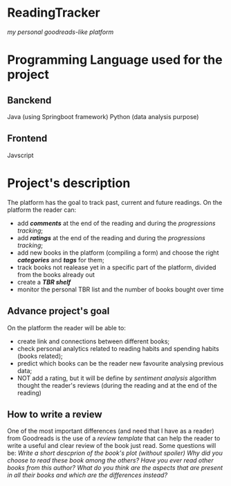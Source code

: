 # ReadingTracker
*my personal goodreads-like platform*

# Programming Language used for the project

## Banckend
Java (using Springboot framework)
Python (data analysis purpose)

## Frontend
Javscript

# Project's description
The platform has the goal to track past, current and future readings.
On the platform the reader can:
- add ***comments*** at the end of the reading and during the *progressions tracking*;
- add ***ratings*** at the end of the reading and during the *progressions tracking*;
- add new books in the platform (compiling a form) and choose the right ***categories*** and ***tags*** for them;
- track books not realease yet in a specific part of the platform, divided from the books already out
- create a ***TBR shelf***
- monitor the personal TBR list and the number of books bought over time


## Advance project's goal
On the platform the reader will be able to:
- create link and connections between different books;
- check personal analytics related to reading habits and spending habits (books related);
- predict which books can be the reader new favourite analysing previous data;
- NOT add a rating, but it will be define by *sentiment analysis* algorithm thought the reader's reviews (during the reading and at the end of the reading)

## How to write a review
One of the most important differences (and need that I have as a reader) from Goodreads is the use of a *review template* that can help the reader to write a useful and clear review of the book just read.
Some questions will be:
*Write a short descprion of the book's plot (without spoiler)*
*Why did you choose to read these book among the others?*
*Have you ever read other books from this author? What do you think are the aspects that are present in all their books and which are the differences instead?*

